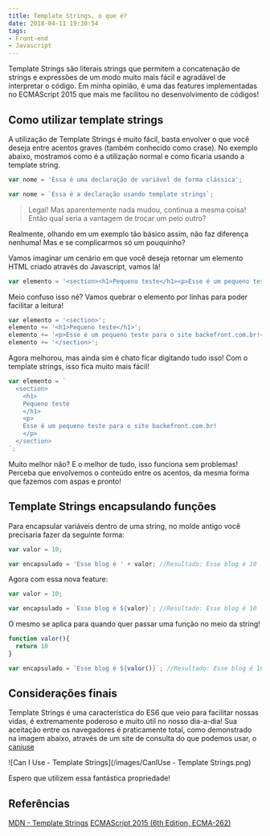 ```yaml
---
title: Template Strings, o que é?
date: 2018-04-11 19:30:54
tags:
- Front-end
- Javascript
---
```


Template Strings são literais strings que permitem a concatenação de strings e expressões de um modo muito mais fácil e agradável de interpretar o código. Em minha opinião, é uma das features implementadas no ECMAScript 2015 que mais me facilitou no desenvolvimento de códigos!

## Como utilizar template strings

A utilização de Template Strings é muito fácil, basta envolver o que você deseja entre acentos graves (também conhecido como crase).
No exemplo abaixo, mostramos como é a utilização normal e como ficaria usando a template string.

<!-- more -->

```javascript
var nome = 'Essa é uma declaração de variável de forma clássica';
```

```javascript
var nome = `Essa é a declaração usando template strings`;
```

> Legal! Mas aparentemente nada mudou, continua a mesma coisa! Então qual seria a vantagem de trocar um pelo outro?

Realmente, olhando em um exemplo tão básico assim, não faz diferença nenhuma! Mas e se complicarmos só um pouquinho?

Vamos imaginar um cenário em que você deseja retornar um elemento HTML criado através do Javascript, vamos lá!

```javascript
var elemento = '<section><h1>Pequeno teste</h1><p>Esse é um pequeno teste para o site backefront.com.br!</p></section>';
```

Meio confuso isso né? Vamos quebrar o elemento por linhas para poder facilitar a leitura!

```javascript
var elemento = '<section>';
elemento += '<h1>Pequeno teste</h1>';
elemento += '<p>Esse é um pequeno teste para o site backefront.com.br!</p>';
elemento += '</section>';
```
Agora melhorou, mas ainda sim é chato ficar digitando tudo isso! Com o template strings, isso fica muito mais fácil!

```javascript
var elemento = `
  <section>
    <h1>
	Pequeno teste
    </h1>
    <p>
	Esse é um pequeno teste para o site backefront.com.br!
    </p>
  </section>
`;
```

Muito melhor não? E o melhor de tudo, isso funciona sem problemas! Perceba que envolvemos o conteúdo entre os acentos, da mesma forma que fazemos com aspas e pronto!

## Template Strings encapsulando funções

Para encapsular variáveis dentro de uma string, no molde antigo você precisaria fazer da seguinte forma:

```javascript
var valor = 10;

var encapsulado = 'Esse blog é ' + valor; //Resultado: Esse blog é 10
```

Agora com essa nova feature:

```javascript
var valor = 10;

var encapsulado = `Esse blog é ${valor}`; //Resultado: Esse blog é 10
```

O mesmo se aplica para quando quer passar uma função no meio da string!


```javascript
function valor(){
  return 10
}

var encapsulado = `Esse blog é ${valor()}`; //Resultado: Esse blog é 10
```

## Considerações finais

Template Strings é uma característica do ES6 que veio para facilitar nossas vidas, é extremamente poderoso e muito útil no nosso dia-a-dia! Sua aceitação entre os navegadores é praticamente total, como demonstrado na imagem abaixo, através de um site de consulta do que podemos usar, o [caniuse](https://caniuse.com) 

![Can I Use - Template Strings](/images/CanIUse - Template Strings.png)

Espero que utilizem essa fantástica propriedade!

## Referências

[MDN - Template Strings](https://developer.mozilla.org/pt-BR/docs/Web/JavaScript/Reference/template_strings)
[ECMAScript 2015 (6th Edition, ECMA-262)](https://developer.mozilla.org/pt-BR/docs/Web/JavaScript/Reference/template_strings)